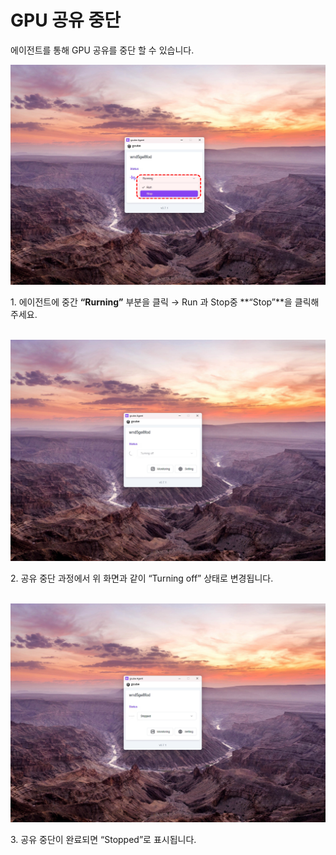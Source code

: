 # GPU 공유 중단

에이전트를 통해 GPU 공유를 중단 할 수 있습니다. 

![agent-status-item](img/stop-gpu-sharing/agent-status-item.png)

1\. 에이전트에 중간 **“Rurning”** 부분을 클릭 → Run 과 Stop중 **“Stop”**을 클릭해주세요. <br><br>

![agent-turning-off](img/stop-gpu-sharing/agent-turning-off.png)

2\. 공유 중단 과정에서 위 화면과 같이 “Turning off” 상태로 변경됩니다. <br><br>

![sharing-stopped-complete](img/stop-gpu-sharing/sharing-stopped-complete.png)

3\. 공유 중단이 완료되면 “Stopped”로 표시됩니다. <br><br>